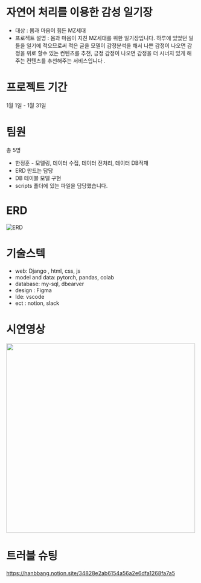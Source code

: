 # 자연어 처리를 이용한 감성 일기장 

- 대상 : 몸과 마음이 힘든 MZ세대 
- 프로젝트 설명 : 몸과 마음이 지친 MZ세대를 위한 일기장입니다. 하루에 있었던 일들을 일기에 적으므로써 적은 글을 모델이 감정분석을 해서 나쁜 감정이 나오면 감정을 위로 할수 있는 컨텐츠를 추천, 긍정 감정이 나오면 감정을 더 시너지 있게 해주는 컨텐츠를 추천해주는 서비스입니다 .


# 프로젝트 기간 
1월 1일 - 1월 31일 

# 팀원
총 5명 
- 한정훈 - 모델링, 데이터 수집, 데이터 전처리, 데이터 DB적재
- ERD 만드는 담당 
- DB 테이블 모델 구현
- scripts 폴더에 있는 파일을 담당했습니다.

# ERD

![ERD](https://user-images.githubusercontent.com/111493543/224724988-85454681-ebb1-4145-9125-4615227ed733.jpg)



# 기술스텍
- web: Django , html, css, js
- model and data: pytorch, pandas, colab
- database: my-sql, dbearver
- design : Figma
- Ide: vscode
- ect : notion, slack

# 시연영상
<img width="500" src="https://user-images.githubusercontent.com/111493543/218662297-59698ee6-0863-42aa-bf3c-7ae225e83061.mp4"/>

# 트러블 슈팅
https://hanbbang.notion.site/34828e2ab6154a56a2e6dfa1268fa7a5
